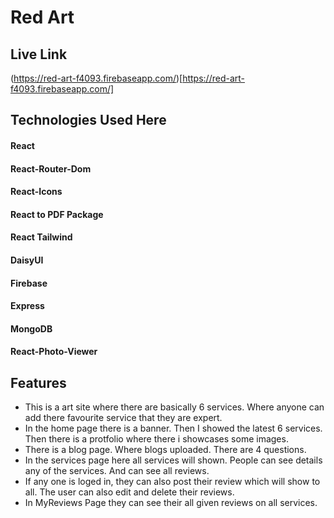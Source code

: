 
# Red Art

## Live Link 
(https://red-art-f4093.firebaseapp.com/)[https://red-art-f4093.firebaseapp.com/]


## Technologies Used Here

#### React
#### React-Router-Dom
#### React-Icons
#### React to PDF Package
#### React Tailwind
#### DaisyUI
#### Firebase
#### Express
#### MongoDB
#### React-Photo-Viewer






## Features

 - This is a art site where there are basically 6 services. Where anyone can add there favourite service that they are expert.
 - In the home page there is a banner. Then I showed the latest 6 services. Then there is a protfolio where there i showcases some images.
 - There is a blog page. Where blogs uploaded. There are 4 questions.
 - In the services page here all services will shown. People can see details any of the services. And can see all reviews.
 - If any one is loged in, they can also post their review which will show to all. The user can also edit and delete their reviews.
 - In MyReviews Page they can see their all given reviews on all services. 
 
